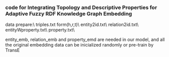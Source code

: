 ### code for Integrating Topology and Descriptive Properties for Adaptive Fuzzy RDF Knowledge Graph Embedding

data prepare:\\
triples.txt    form(h,r,t)\\
entity2id.txt\\
relation2id.txt\\
entityWproperty.txt\\
property.txt\\

entity_emb, relation_emb and property_emd are needed in our model,
and all the original embedding data can be inicialized randomly or pre-train by TransE

